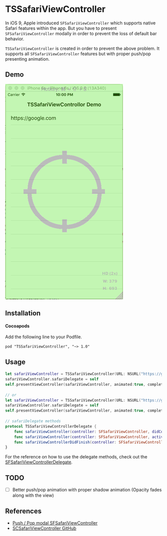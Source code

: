# TSSafariViewController

In iOS 9, Apple introduced `SFSafariViewController` which supports
native Safari features within the app.  But you have to present
`SFSafariViewController` modally in order to prevent the loss of default
bar behavior.

`TSSafariViewController` is created in order to prevent the above problem.
It supports all `SFSafariViewController` features but with proper
push/pop presenting animation.

## Demo

![TSSafariViewController Example](Assets/Demo.gif)

## Installation

#### Cocoapods

Add the following line to your Podfile.

```
pod "TSSafariViewController", "~> 1.0"
```

## Usage

``` swift
let safariViewController = TSSafariViewController(URL: NSURL("https://google.com")!)
safariViewController.safariDelegate = self
self.presentViewController(safariViewController, animated:true, completion: nil)

// or
let safariViewController = TSSafariViewController(URL: NSURL("https://google.com")!, entersReaderIfAvailable: true)
safariViewController.safariDelegate = self
self.presentViewController(safariViewController, animated:true, completion: nil)

// safariDelegate methods
protocol TSSafariViewControllerDelegate {
    func safariViewController(controller: SFSafariViewController, didCompleteInitialLoad didLoadSuccessfully: Bool)
    func safariViewController(controller: SFSafariViewController, activityItemsForURL URL: NSURL, title: String?) -> [UIActivity]
    func safariViewControllerDidFinish(controller: SFSafariViewController)
}
```

For the reference on how to use the delegate methods, check out the [SFSafariViewControllerDelegate](https://developer.apple.com/library/prerelease/ios/documentation/SafariServices/Reference/SFSafariViewControllerDelegate/index.html#//apple_ref/swift/intf/c:objc(pl)SFSafariViewControllerDelegate).

## TODO

- [ ] Better push/pop animation with proper shadow animation (Opacity
  fades along with the view)

## References

- [Push / Pop modal SFSafariViewController](http://www.stringcode.co.uk/push-pop-modal-sfsafariviewcontroller-hacking-swipe-from-edge-gesture/)
- [SCSafariViewController GitHub](https://github.com/stringcode86/SCSafariViewController)
